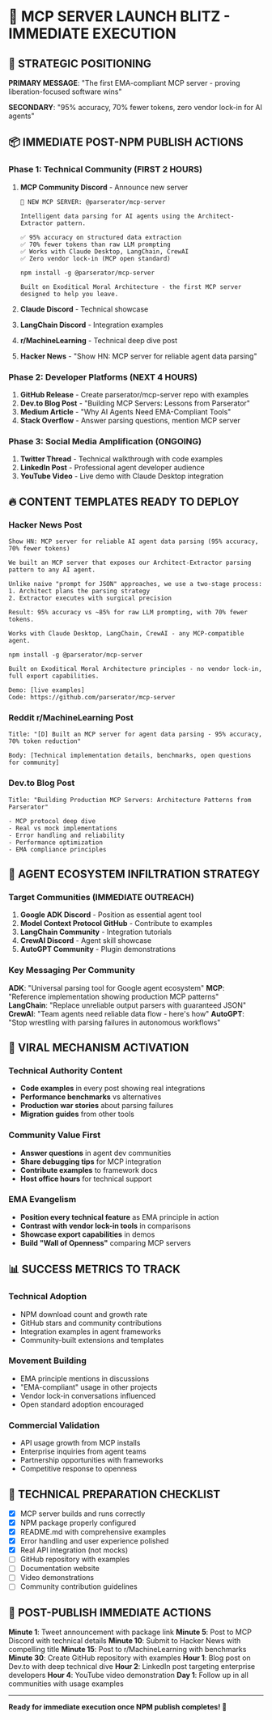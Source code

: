 # 🚀 MCP SERVER LAUNCH BLITZ - IMMEDIATE EXECUTION

## 🎯 STRATEGIC POSITIONING

**PRIMARY MESSAGE**: "The first EMA-compliant MCP server - proving liberation-focused software wins"

**SECONDARY**: "95% accuracy, 70% fewer tokens, zero vendor lock-in for AI agents"

## 📦 IMMEDIATE POST-NPM PUBLISH ACTIONS

### Phase 1: Technical Community (FIRST 2 HOURS)

1. **MCP Community Discord** - Announce new server
   ```
   🎉 NEW MCP SERVER: @parserator/mcp-server
   
   Intelligent data parsing for AI agents using the Architect-Extractor pattern.
   
   ✅ 95% accuracy on structured data extraction
   ✅ 70% fewer tokens than raw LLM prompting  
   ✅ Works with Claude Desktop, LangChain, CrewAI
   ✅ Zero vendor lock-in (MCP open standard)
   
   npm install -g @parserator/mcp-server
   
   Built on Exoditical Moral Architecture - the first MCP server designed to help you leave.
   ```

2. **Claude Discord** - Technical showcase
3. **LangChain Discord** - Integration examples
4. **r/MachineLearning** - Technical deep dive post
5. **Hacker News** - "Show HN: MCP server for reliable agent data parsing"

### Phase 2: Developer Platforms (NEXT 4 HOURS)

1. **GitHub Release** - Create parserator/mcp-server repo with examples
2. **Dev.to Blog Post** - "Building MCP Servers: Lessons from Parserator"
3. **Medium Article** - "Why AI Agents Need EMA-Compliant Tools"
4. **Stack Overflow** - Answer parsing questions, mention MCP server

### Phase 3: Social Media Amplification (ONGOING)

1. **Twitter Thread** - Technical walkthrough with code examples
2. **LinkedIn Post** - Professional agent developer audience
3. **YouTube Video** - Live demo with Claude Desktop integration

## 🔥 CONTENT TEMPLATES READY TO DEPLOY

### Hacker News Post
```
Show HN: MCP server for reliable AI agent data parsing (95% accuracy, 70% fewer tokens)

We built an MCP server that exposes our Architect-Extractor parsing pattern to any AI agent. 

Unlike naive "prompt for JSON" approaches, we use a two-stage process:
1. Architect plans the parsing strategy  
2. Extractor executes with surgical precision

Result: 95% accuracy vs ~85% for raw LLM prompting, with 70% fewer tokens.

Works with Claude Desktop, LangChain, CrewAI - any MCP-compatible agent.

npm install -g @parserator/mcp-server

Built on Exoditical Moral Architecture principles - no vendor lock-in, full export capabilities.

Demo: [live examples]
Code: https://github.com/parserator/mcp-server
```

### Reddit r/MachineLearning Post
```
Title: "[D] Built an MCP server for agent data parsing - 95% accuracy, 70% token reduction"

Body: [Technical implementation details, benchmarks, open questions for community]
```

### Dev.to Blog Post
```
Title: "Building Production MCP Servers: Architecture Patterns from Parserator"

- MCP protocol deep dive
- Real vs mock implementations  
- Error handling and reliability
- Performance optimization
- EMA compliance principles
```

## 🎪 AGENT ECOSYSTEM INFILTRATION STRATEGY

### Target Communities (IMMEDIATE OUTREACH)

1. **Google ADK Discord** - Position as essential agent tool
2. **Model Context Protocol GitHub** - Contribute to examples
3. **LangChain Community** - Integration tutorials
4. **CrewAI Discord** - Agent skill showcase
5. **AutoGPT Community** - Plugin demonstrations

### Key Messaging Per Community

**ADK**: "Universal parsing tool for Google agent ecosystem"
**MCP**: "Reference implementation showing production MCP patterns"  
**LangChain**: "Replace unreliable output parsers with guaranteed JSON"
**CrewAI**: "Team agents need reliable data flow - here's how"
**AutoGPT**: "Stop wrestling with parsing failures in autonomous workflows"

## 🌊 VIRAL MECHANISM ACTIVATION

### Technical Authority Content
- **Code examples** in every post showing real integrations
- **Performance benchmarks** vs alternatives
- **Production war stories** about parsing failures
- **Migration guides** from other tools

### Community Value First
- **Answer questions** in agent dev communities
- **Share debugging tips** for MCP integration
- **Contribute examples** to framework docs
- **Host office hours** for technical support

### EMA Evangelism
- **Position every technical feature** as EMA principle in action
- **Contrast with vendor lock-in tools** in comparisons
- **Showcase export capabilities** in demos
- **Build "Wall of Openness"** comparing MCP servers

## 📊 SUCCESS METRICS TO TRACK

### Technical Adoption
- NPM download count and growth rate
- GitHub stars and community contributions  
- Integration examples in agent frameworks
- Community-built extensions and templates

### Movement Building
- EMA principle mentions in discussions
- "EMA-compliant" usage in other projects
- Vendor lock-in conversations influenced
- Open standard adoption encouraged

### Commercial Validation
- API usage growth from MCP installs
- Enterprise inquiries from agent teams
- Partnership opportunities with frameworks
- Competitive response to openness

## 🔧 TECHNICAL PREPARATION CHECKLIST

- [x] MCP server builds and runs correctly
- [x] NPM package properly configured
- [x] README.md with comprehensive examples
- [x] Error handling and user experience polished
- [x] Real API integration (not mocks)
- [ ] GitHub repository with examples
- [ ] Documentation website
- [ ] Video demonstrations
- [ ] Community contribution guidelines

## 🚨 POST-PUBLISH IMMEDIATE ACTIONS

**Minute 1**: Tweet announcement with package link
**Minute 5**: Post to MCP Discord with technical details
**Minute 10**: Submit to Hacker News with compelling title
**Minute 15**: Post to r/MachineLearning with benchmarks
**Minute 30**: Create GitHub repository with examples
**Hour 1**: Blog post on Dev.to with deep technical dive
**Hour 2**: LinkedIn post targeting enterprise developers
**Hour 4**: YouTube video demonstration
**Day 1**: Follow up in all communities with usage examples

---

**Ready for immediate execution once NPM publish completes! 🎯**